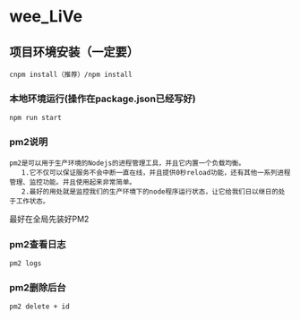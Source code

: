 # wee_LiVe

## 项目环境安装（一定要）
```
cnpm install（推荐）/npm install
```

### 本地环境运行(操作在package.json已经写好)
```
npm run start
```

### pm2说明

```
pm2是可以用于生产环境的Nodejs的进程管理工具，并且它内置一个负载均衡。
   1.它不仅可以保证服务不会中断一直在线，并且提供0秒reload功能，还有其他一系列进程管理、监控功能。并且使用起来非常简单。
   2.最好的用处就是监控我们的生产环境下的node程序运行状态，让它给我们日以继日的处于工作状态。
```
最好在全局先装好PM2

### pm2查看日志

```
pm2 logs
```

### pm2删除后台

```
pm2 delete + id
```





